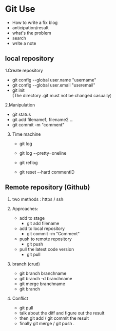 # Git Use

- How to write a fix blog
- anticipation/result
- what's the problem
- search
- write a note

## local repository

1.Create repository
   - git config --global user.name "username"
   - git config --global user.email "useremail"
   - git init  
    (The directory .git must not be changed casually)

2.Manipulation  
   - git status
   - git add filename1, filename2 ...
   - git commit -m "comment"
   
3. Time machine
   - git log
   - git log --pretty=oneline
   - git reflog
    
   - git reset --hard commentID

## Remote repository (Github)

1. two methods : https / ssh

2. Approaches:
    - add to stage
        - git add filename
    - add to local repository
        - git commit -m "Comment"
    - push to remote repository
        - git push
    - pull the latest code version
        - git pull

3. branch (crud)
    - git branch branchname
    - git branch -d branchname
    - git merge branchname
    - git branch

4. Conflict
    - git pull
    - talk about the diff and figure out the result 
    - then git add / git commit the result
    - finally git merge  / git push .
    
